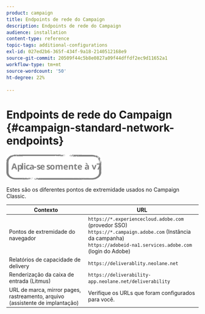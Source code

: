 ```yaml
---
product: campaign
title: Endpoints de rede do Campaign
description: Endpoints de rede do Campaign
audience: installation
content-type: reference
topic-tags: additional-configurations
exl-id: 027ed2b6-365f-434f-9a18-2140512168e9
source-git-commit: 20509f44c5b8e0827a09f44dffdf2ec9d11652a1
workflow-type: tm+mt
source-wordcount: '50'
ht-degree: 22%

---
```


# Endpoints de rede do Campaign {#campaign-standard-network-endpoints}

![](../../assets/v7-only.svg)

Estes são os diferentes pontos de extremidade usados no Campaign Classic.

| Contexto | URL |
|--- |--- |
| Pontos de extremidade do navegador | `https://*.experiencecloud.adobe.com` (provedor SSO)<br>`https://*.campaign.adobe.com` (Instância da campanha)<br>`https://adobeid-na1.services.adobe.com` (login do Adobe) |
| Relatórios de capacidade de delivery | `https://deliverablity.neolane.net` |
| Renderização da caixa de entrada (Litmus) | `https://deliverability-app.neolane.net/deliverability` |
| URL de marca, mirror pages, rastreamento, arquivo (assistente de implantação) | Verifique os URLs que foram configurados para você. |
